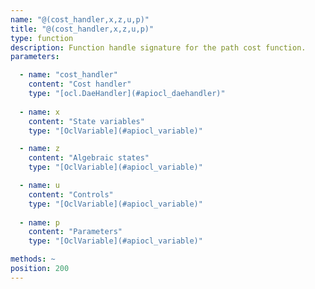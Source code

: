 ```yaml
---
name: "@(cost_handler,x,z,u,p)"
title: "@(cost_handler,x,z,u,p)"
type: function
description: Function handle signature for the path cost function.
parameters: 

  - name: "cost_handler"
    content: "Cost handler"
    type: "[ocl.DaeHandler](#apiocl_daehandler)"
    
  - name: x
    content: "State variables"
    type: "[OclVariable](#apiocl_variable)"

  - name: z
    content: "Algebraic states"
    type: "[OclVariable](#apiocl_variable)"

  - name: u
    content: "Controls"
    type: "[OclVariable](#apiocl_variable)"
    
  - name: p
    content: "Parameters"
    type: "[OclVariable](#apiocl_variable)"

methods: ~
position: 200
---
```

